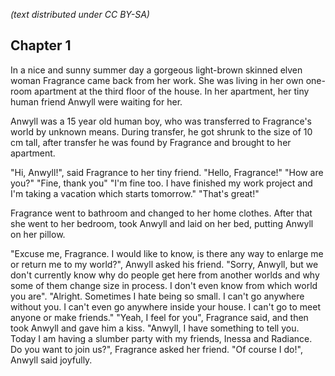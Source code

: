 *(text distributed under CC BY-SA)*


## Chapter 1

In a nice and sunny summer day a gorgeous light-brown skinned elven woman Fragrance came back from her work. She was living in her own one-room apartment at the third floor of the house. In her apartment, her tiny human friend Anwyll were waiting for her.

Anwyll was a 15 year old human boy, who was transferred to Fragrance's world by unknown means. During transfer, he got shrunk to the size of 10 cm tall, after transfer he was found by Fragrance and brought to her apartment.

"Hi, Anwyll!", said Fragrance to her tiny friend.
"Hello, Fragrance!"
"How are you?"
"Fine, thank you"
"I'm fine too. I have finished my work project and I'm taking a vacation which starts tomorrow."
"That's great!"

Fragrance went to bathroom and changed to her home clothes. After that she went to her bedroom, took Anwyll and laid on her bed, putting Anwyll on her pillow.

"Excuse me, Fragrance. I would like to know, is there any way to enlarge me or return me to my world?", Anwyll asked his friend.
"Sorry, Anwyll, but we don't currently know why do people get here from another worlds and why some of them change size in process. I don't even know from which world you are".
"Alright. Sometimes I hate being so small. I can't go anywhere without you. I can't even go anywhere inside your house. I can't go to meet anyone or make friends."
"Yeah, I feel for you", Fragrance said, and then took Anwyll and gave him a kiss.
"Anwyll, I have something to tell you. Today I am having a slumber party with my friends, Inessa and Radiance. Do you want to join us?", Fragrance asked her friend.
"Of course I do!", Anwyll said joyfully.
